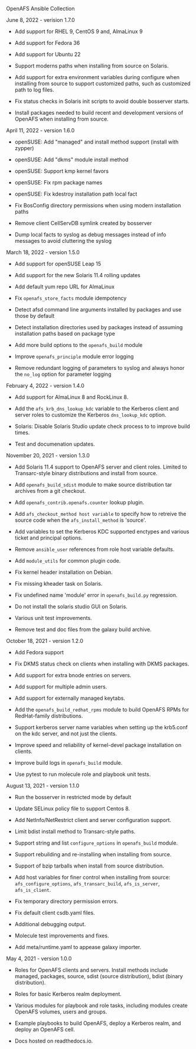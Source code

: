 OpenAFS Ansible Collection

June 8, 2022 - verision 1.7.0

* Add support for RHEL 9, CentOS 9 and, AlmaLinux 9

* Add support for Fedora 36

* Add support for Ubuntu 22

* Support moderns paths when installing from source on Solaris.

* Add support for extra environment variables during configure
  when installing from source to support customized paths, such
  as customized path to log files.

* Fix status checks in Solaris init scripts to avoid double
  bosserver starts.

* Install packages needed to build recent and development
  versions of OpenAFS when installing from source.

April 11, 2022 - version 1.6.0

* openSUSE: Add "managed" and install method support (install with zypper)

* openSUSE: Add "dkms" module install method

* openSUSE: Support kmp kernel favors

* openSUSE: Fix rpm package names

* openSUSE: Fix kdestroy installation path local fact

* Fix BosConfig directory permissions when using modern installation paths

* Remove client CellServDB symlink created by bosserver

* Dump local facts to syslog as debug messages instead of info messages
  to avoid cluttering the syslog

March 18, 2022 - version 1.5.0

* Add support for openSUSE Leap 15

* Add support for the new Solaris 11.4 rolling updates

* Add default yum repo URL for AlmaLinux

* Fix `openafs_store_facts` module idempotency

* Detect afsd command line arguments installed by packages and use
  those by default

* Detect installation directories used by packages instead of assuming
  installation paths based on package type

* Add more build options to the `openafs_build` module

* Improve `openafs_principle` module error logging

* Remove redundant logging of parameters to syslog and always honor
  the `no_log` option for parameter logging

February 4, 2022 - version 1.4.0

* Add support for AlmaLinux 8 and RockLinux 8.

* Add the `afs_krb_dns_lookup_kdc` variable to the Kerberos client and
  server roles to customize the Kerberos `dns_lookup_kdc` option.

* Solaris: Disable Solaris Studio update check process to
  to improve build times.

* Test and documenation updates.

November 20, 2021 - version 1.3.0

* Add Solaris 11.4 support to OpenAFS server and client roles. Limited to
  Transarc-style binary distributions and install from source.

* Add `openafs_build_sdist` module to make source distribution tar archives
  from a git checkout.

* Add `openafs_contrib.openafs.counter` lookup plugin.

* Add `afs_checkout_method host variable` to specify how to retreive the
  source code when the `afs_install_method` is 'source'.

* Add variables to set the Kerberos KDC supported enctypes and various
  ticket and principal options.

* Remove `ansible_user` references from role host variable defaults.

* Add `module_utils` for common plugin code.

* Fix kernel header installation on Debian.

* Fix missing kheader task on Solaris.

* Fix undefined name 'module' error in `openafs_build.py` regression.

* Do not install the solaris studio GUI on Solaris.

* Various unit test improvements.

* Remove test and doc files from the galaxy build archive.


October 18, 2021 - version 1.2.0

* Add Fedora support

* Fix DKMS status check on clients when installing with DKMS packages.

* Add support for extra bnode entries on servers.

* Add support for multiple admin users.

* Add support for externally managed keytabs.

* Add the `openafs_build_redhat_rpms` module to build OpenAFS RPMs for
  RedHat-family distributions.

* Support kerberos server name variables when setting up the krb5.conf on the kdc server,
  and not just the clients.

* Improve speed and reliability of kernel-devel package installation on clients.

* Improve build logs in `openafs_build` module.

* Use pytest to run molecule role and playbook unit tests.


August 13, 2021 - version 1.1.0

* Run the bosserver in restricted mode by default

* Update SELinux policy file to support Centos 8.

* Add NetInfo/NetRestrict client and server configuration support.

* Limit bdist install method to Transarc-style paths.

* Support string and list `configure_options` in `openafs_build` module.

* Support rebuilding and re-installing when installing from source.

* Support of bzip tarballs when install from source distribution.

* Add host variables for finer control when installing from
  source: `afs_configure_options`, `afs_transarc_build`, `afs_is_server`,
  `afs_is_client`.

* Fix temporary directory permission errors.

* Fix default client csdb.yaml files.

* Additional debugging output.

* Molecule test improvements and fixes.

* Add meta/runtime.yaml to appease galaxy importer.

May 4, 2021 - version 1.0.0

* Roles for OpenAFS clients and servers. Install methods include
  managed, packages, source, sdist (source distribution), bdist
  (binary distribution).

* Roles for basic Kerberos realm deployment.

* Various modules for playbook and role tasks, including modules
  create OpenAFS volumes, users and groups.

* Example playbooks to build OpenAFS, deploy a Kerberos realm,
  and deploy an OpenAFS cell.

* Docs hosted on readthedocs.io.

